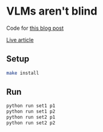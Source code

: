 # VLMs aren't blind

Code for [this blog post](https://github.com/danielcorin/blog/blob/main/content/posts/2024/vlms-arent-blind.md)

[Live article](https://danielcorin.com/posts/2024/vlms-arent-blind/)

## Setup

```sh
make install
```

## Run

```sh
python run set1 p1
python run set1 p2
python run set2 p1
python run set2 p2
```
